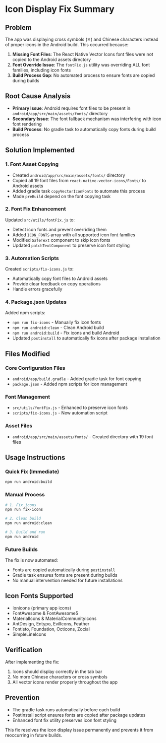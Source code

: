 # Icon Display Fix Summary

## Problem
The app was displaying cross symbols (✕) and Chinese characters instead of proper icons in the Android build. This occurred because:

1. **Missing Font Files**: The React Native Vector Icons font files were not copied to the Android assets directory
2. **Font Override Issue**: The `fontFix.js` utility was overriding ALL font families, including icon fonts
3. **Build Process Gap**: No automated process to ensure fonts are copied during builds

## Root Cause Analysis
- **Primary Issue**: Android requires font files to be present in `android/app/src/main/assets/fonts/` directory
- **Secondary Issue**: The font fallback mechanism was interfering with icon font rendering
- **Build Process**: No gradle task to automatically copy fonts during build process

## Solution Implemented

### 1. Font Asset Copying
- Created `android/app/src/main/assets/fonts/` directory
- Copied all 19 font files from `react-native-vector-icons/Fonts/` to Android assets
- Added gradle task `copyVectorIconFonts` to automate this process
- Made `preBuild` depend on the font copying task

### 2. Font Fix Enhancement
Updated `src/utils/fontFix.js` to:
- Detect icon fonts and prevent overriding them
- Added `ICON_FONTS` array with all supported icon font families
- Modified `SafeText` component to skip icon fonts
- Updated `patchTextComponent` to preserve icon font styling

### 3. Automation Scripts
Created `scripts/fix-icons.js` to:
- Automatically copy font files to Android assets
- Provide clear feedback on copy operations
- Handle errors gracefully

### 4. Package.json Updates
Added npm scripts:
- `npm run fix-icons` - Manually fix icon fonts
- `npm run android:clean` - Clean Android build
- `npm run android:build` - Fix icons and build Android
- Updated `postinstall` to automatically fix icons after package installation

## Files Modified

### Core Configuration Files
- `android/app/build.gradle` - Added gradle task for font copying
- `package.json` - Added npm scripts for icon management

### Font Management
- `src/utils/fontFix.js` - Enhanced to preserve icon fonts
- `scripts/fix-icons.js` - New automation script

### Asset Files
- `android/app/src/main/assets/fonts/` - Created directory with 19 font files

## Usage Instructions

### Quick Fix (Immediate)
```bash
npm run android:build
```

### Manual Process
```bash
# 1. Fix icons
npm run fix-icons

# 2. Clean build
npm run android:clean

# 3. Build and run
npm run android
```

### Future Builds
The fix is now automated:
- Fonts are copied automatically during `postinstall`
- Gradle task ensures fonts are present during builds
- No manual intervention needed for future installations

## Icon Fonts Supported
- Ionicons (primary app icons)
- FontAwesome & FontAwesome5
- MaterialIcons & MaterialCommunityIcons
- AntDesign, Entypo, EvilIcons, Feather
- Fontisto, Foundation, Octicons, Zocial
- SimpleLineIcons

## Verification
After implementing the fix:
1. Icons should display correctly in the tab bar
2. No more Chinese characters or cross symbols
3. All vector icons render properly throughout the app

## Prevention
- The gradle task runs automatically before each build
- Postinstall script ensures fonts are copied after package updates
- Enhanced font fix utility preserves icon font styling

This fix resolves the icon display issue permanently and prevents it from reoccurring in future builds.
